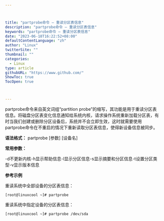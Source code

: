 ```yaml
---



title: "partprobe命令 – 重读分区表信息"
description: "partprobe命令 – 重读分区表信息"
keywords: "partprobe命令 – 重读分区表信息"
date: "2023-06-18T16:22:52+08:00"
defaultContentLanguage: "zh"
author: "Linux"
twitterSite: ""
thumbnail: ""
categories:
  - Linux
type: article
githubURL: "https://www.github.com/"
ShowToc: true
TocOpen: true



---
```


partprobe命令来自英文词组“partition probe”的缩写，其功能是用于重读分区表信息。将磁盘分区表变化信息通知给系统内核，请求操作系统重新加载分区表，有时当我们创建或删除分区设备后，系统并不会立即生效，这时就需要使用partprobe命令在不重启的情况下重新读取分区表信息，使得新设备信息被同步。

**语法格式：** partprobe [参数] [设备名]

**常用参数：**

-d不更新内核-h显示帮助信息-l显示分区信息-s显示摘要和分区信息-t设置分区类型-v显示版本信息

**参考示例**

重读系统中全部设备的分区表信息：

```
[root@linuxcool ~]# partprobe
```

重读系统中指定设备的分区表信息：

```
[root@linuxcool ~]# partprobe /dev/sda
```